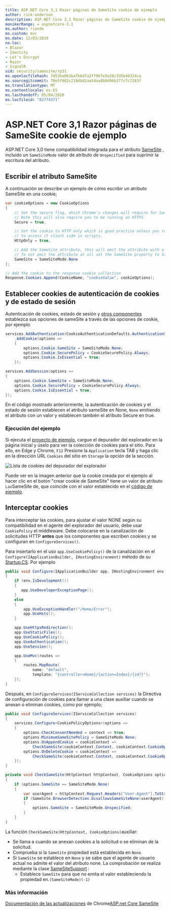 ```yaml
---
title: ASP.NET Core 3,1 Razor páginas de SameSite cookie de ejemplo
author: rick-anderson
description: ASP.NET Core 3,1 Razor páginas de SameSite cookie de ejemplo
monikerRange: = aspnetcore-3.1
ms.author: riande
ms.custom: mvc
ms.date: 12/03/2019
no-loc:
- Blazor
- Identity
- Let's Encrypt
- Razor
- SignalR
uid: security/samesite/rp31
ms.openlocfilehash: 7d52ba061bafb6d7a2ff96fe5e28c335b40324ca
ms.sourcegitcommit: 70e5f982c218db82aa54aa8b8d96b377cfc7283f
ms.translationtype: MT
ms.contentlocale: es-ES
ms.lasthandoff: 05/04/2020
ms.locfileid: "82774371"
---
```

# <a name="aspnet-core-31-razor-pages-samesite-cookie-sample"></a>ASP.NET Core 3,1 Razor páginas de SameSite cookie de ejemplo

ASP.NET Core 3,0 tiene compatibilidad integrada para el atributo [SameSite](https://www.owasp.org/index.php/SameSite) , incluido un `SameSiteMode` valor de atributo de `Unspecified` para suprimir la escritura del atributo.

## <a name="writing-the-samesite-attribute"></a><a name="sampleCode"></a>Escribir el atributo SameSite

A continuación se describe un ejemplo de cómo escribir un atributo SameSite en una cookie;

```c#
var cookieOptions = new CookieOptions
{
    // Set the secure flag, which Chrome's changes will require for SameSite none.
    // Note this will also require you to be running on HTTPS
    Secure = true,

    // Set the cookie to HTTP only which is good practice unless you really do need
    // to access it client side in scripts.
    HttpOnly = true,

    // Add the SameSite attribute, this will emit the attribute with a value of none.
    // To not emit the attribute at all set the SameSite property to SameSiteMode.Unspecified.
    SameSite = SameSiteMode.None
};

// Add the cookie to the response cookie collection
Response.Cookies.Append(CookieName, "cookieValue", cookieOptions);
```

## <a name="setting-cookie-authentication-and-session-state-cookies"></a>Establecer cookies de autenticación de cookies y de estado de sesión

Autenticación de cookies, estado de sesión y [otros componentes](https://docs.microsoft.com/aspnet/core/security/samesite?view=aspnetcore-3.0) establezca sus opciones de sameSite a través de las opciones de cookie, por ejemplo

```c#
services.AddAuthentication(CookieAuthenticationDefaults.AuthenticationScheme)
    .AddCookie(options =>
    {
        options.Cookie.SameSite = SameSiteMode.None;
        options.Cookie.SecurePolicy = CookieSecurePolicy.Always;
        options.Cookie.IsEssential = true;
    });

services.AddSession(options =>
{
    options.Cookie.SameSite = SameSiteMode.None;
    options.Cookie.SecurePolicy = CookieSecurePolicy.Always;
    options.Cookie.IsEssential = true;
});
```

En el código mostrado anteriormente, la autenticación de cookies y el estado de sesión establecen el atributo sameSite en None, `None` emitiendo el atributo con un valor y establecen también el atributo Secure en true.

### <a name="run-the-sample"></a>Ejecución del ejemplo

Si ejecuta el [proyecto de ejemplo](https://github.com/blowdart/AspNetSameSiteSamples/tree/master/AspNetCore31RazorPages), cargue el depurador del explorador en la página inicial y úselo para ver la colección de cookies para el sitio. Para ello, en Edge y Chrome, `F12` Presione la `Application` tecla TAB y haga clic en la dirección URL `Cookies` del sitio en `Storage` la opción de la sección.

![Lista de cookies del depurador del explorador](BrowserDebugger.png)

Puede ver en la imagen anterior que la cookie creada por el ejemplo al hacer clic en el botón "crear cookie de SameSite" tiene un valor de atributo `Lax`SameSite de, que coincide con el valor establecido en el [código de ejemplo](#sampleCode).

## <a name="intercepting-cookies"></a><a name="interception"></a>Interceptar cookies

Para interceptar las cookies, para ajustar el valor NONE según su compatibilidad en el agente del explorador del usuario, debe usar `CookiePolicy` el middleware. Debe colocarse en la canalización de solicitudes HTTP **antes** que los componentes que escriben cookies y se configuran en `ConfigureServices()`.

Para insertarlo en el uso `app.UseCookiePolicy()` de la canalización en el `Configure(IApplicationBuilder, IHostingEnvironment)` método de su [Startup.CS](https://github.com/blowdart/AspNetSameSiteSamples/blob/master/AspNetCore21MVC/Startup.cs). Por ejemplo

```c#
public void Configure(IApplicationBuilder app, IHostingEnvironment env)
{
    if (env.IsDevelopment())
    {
       app.UseDeveloperExceptionPage();
    }
    else
    {
        app.UseExceptionHandler("/Home/Error");
        app.UseHsts();
    }

    app.UseHttpsRedirection();
    app.UseStaticFiles();
    app.UseCookiePolicy();
    app.UseAuthentication();
    app.UseSession();

    app.UseMvc(routes =>
    {
        routes.MapRoute(
            name: "default",
            template: "{controller=Home}/{action=Index}/{id?}");
    });
}
```

Después, en `ConfigureServices(IServiceCollection services)` la Directiva de configuración de cookies para llamar a una clase auxiliar cuando se anexan o eliminan cookies, como por ejemplo;

```c#
public void ConfigureServices(IServiceCollection services)
{
    services.Configure<CookiePolicyOptions>(options =>
    {
        options.CheckConsentNeeded = context => true;
        options.MinimumSameSitePolicy = SameSiteMode.None;
        options.OnAppendCookie = cookieContext =>
            CheckSameSite(cookieContext.Context, cookieContext.CookieOptions);
        options.OnDeleteCookie = cookieContext =>
            CheckSameSite(cookieContext.Context, cookieContext.CookieOptions);
    });
}

private void CheckSameSite(HttpContext httpContext, CookieOptions options)
{
    if (options.SameSite == SameSiteMode.None)
    {
        var userAgent = httpContext.Request.Headers["User-Agent"].ToString();
        if (SameSite.BrowserDetection.DisallowsSameSiteNone(userAgent))
        {
            options.SameSite = SameSiteMode.Unspecified;
        }
    }
}
```

La función `CheckSameSite(HttpContext, CookieOptions)`auxiliar:

* Se llama a cuando se anexan cookies a la solicitud o se eliminan de la solicitud.
* Comprueba si la `SameSite` propiedad está establecida en `None`.
* Si `SameSite` se establece en `None` y se sabe que el agente de usuario actual no admite el valor del atributo none. La comprobación se realiza mediante la clase [SameSiteSupport](https://github.com/dotnet/AspNetCore.Docs/tree/master/aspnetcore/security/samesite/sample/snippets/SameSiteSupport.cs) :
  * Establece `SameSite` para que no emita el valor estableciendo la propiedad en.`(SameSiteMode)(-1)`

### <a name="more-information"></a>Más información
 
[Documentación de las actualizaciones](https://www.chromium.org/updates/same-site)
de Chrome[ASP.net Core SameSite](xref:security/samesite)